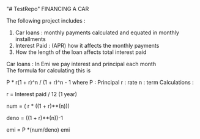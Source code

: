"# TestRepo" 
FINANCING A CAR

The following project includes :
1. Car loans : monthly payments calculated and equated in monthly installments
2. Interest Paid : (APR) how it affects the monthly payments
3. How the length of the loan affects total interest paid 

Car loans :
In Emi we pay interest and principal each month  
The formula for calculating this is 
 
P * r(1 + r)^n / (1 + r)^n - 1
where 
  P : Principal 
  r : rate
  n : term
Calculations :

r = Interest paid / 12  (1 year)

num = ( r * ((1 + r)**(n)))

deno = ((1 + r)**(n))-1

emi = P *(num/deno)
emi
